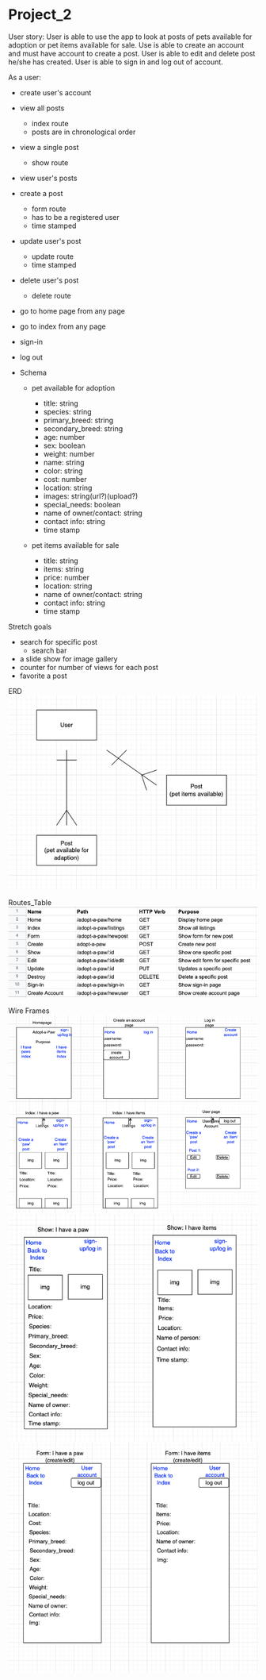 # Project_2

User story:
    User is able to use the app to look at posts of pets available for adoption or pet items available for sale. Use is able to create an account and must have account to create a post. User is able to edit and delete post he/she has created. User is able to sign in and log out of account.

As a user:
- create user's account
- view all posts
    - index route
    - posts are in chronological order
- view a single post
    - show route
- view user's posts
- create a post
    - form route
    - has to be a registered user
    - time stamped
- update user's post
    - update route
    - time stamped
- delete user's post
    - delete route
- go to home page from any page
- go to index from any page
- sign-in
- log out

- Schema
    - pet available for adoption
        - title: string
        - species: string
        - primary_breed: string
        - secondary_breed: string
        - age: number
        - sex: boolean
        - weight: number
        - name: string
        - color: string
        - cost: number
        - location: string
        - images: string(url?)(upload?)
        - special_needs: boolean
        - name of owner/contact: string
        - contact info: string
        - time stamp
    
    - pet items available for sale
        - title: string
        - items: string
        - price: number
        - location: string
        - name of owner/contact: string
        - contact info: string
        - time stamp



Stretch goals
- search for specific post
    - search bar
- a slide show for image gallery
- counter for number of views for each post
- favorite a post


ERD
![Read me Images](/planning/ERD/Project_2_ERD.png)

Routes_Table
![Read me Images](/planning/Routes_Table/Project_2_Routes_Tablev2.png)

Wire Frames
![Read me Images](/planning/WireFrames/Project_2_WF_1.png)
![Read me Images](/planning/WireFrames/Project_2_WF_2.png)
![Read me Images](/planning/WireFrames/Project_2_WF_3.png)

